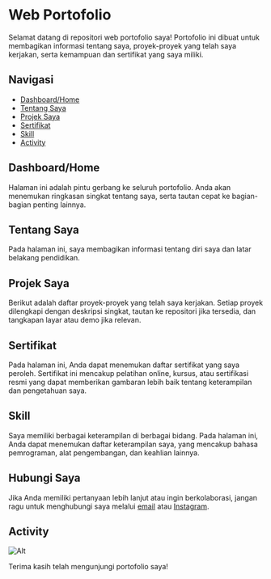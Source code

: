 # Web Portofolio

Selamat datang di repositori web portofolio saya! Portofolio ini dibuat untuk membagikan informasi tentang saya, proyek-proyek yang telah saya kerjakan, serta kemampuan dan sertifikat yang saya miliki.

## Navigasi

- [Dashboard/Home](#dashboardhome)
- [Tentang Saya](#tentang-saya)
- [Projek Saya](#projek-saya)
- [Sertifikat](#sertifikat)
- [Skill](#skill)
- [Activity](#Activity)

## Dashboard/Home

Halaman ini adalah pintu gerbang ke seluruh portofolio. Anda akan menemukan ringkasan singkat tentang saya, serta tautan cepat ke bagian-bagian penting lainnya.

## Tentang Saya

Pada halaman ini, saya membagikan informasi tentang diri saya dan latar belakang pendidikan.

## Projek Saya

Berikut adalah daftar proyek-proyek yang telah saya kerjakan. Setiap proyek dilengkapi dengan deskripsi singkat, tautan ke repositori jika tersedia, dan tangkapan layar atau demo jika relevan.

## Sertifikat

Pada halaman ini, Anda dapat menemukan daftar sertifikat yang saya peroleh. Sertifikat ini mencakup pelatihan online, kursus, atau sertifikasi resmi yang dapat memberikan gambaran lebih baik tentang keterampilan dan pengetahuan saya.

## Skill

Saya memiliki berbagai keterampilan di berbagai bidang. Pada halaman ini, Anda dapat menemukan daftar keterampilan saya, yang mencakup bahasa pemrograman, alat pengembangan, dan keahlian lainnya.

## Hubungi Saya

Jika Anda memiliki pertanyaan lebih lanjut atau ingin berkolaborasi, jangan ragu untuk menghubungi saya melalui [email](mailto:ardhikayanuar58@gmail.com) atau [Instagram](https://www.instagram.com/ardxhk_/).

## Activity

![Alt](https://repobeats.axiom.co/api/embed/4943282c6618b74bbac3c54c2f01df086171ff78.svg "Repobeats analytics image")

Terima kasih telah mengunjungi portofolio saya!
